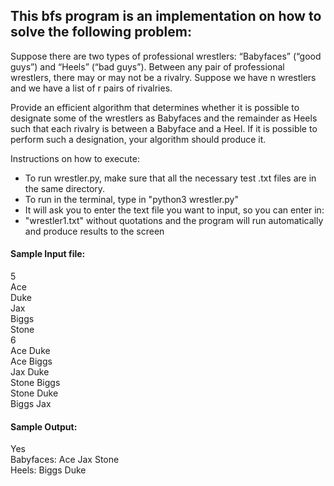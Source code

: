 ## This bfs program is an implementation on how to solve the following problem:

Suppose there are two types of professional wrestlers: “Babyfaces” (“good guys”) and “Heels” (“bad guys”). Between any pair of professional wrestlers, there may or may not be a rivalry. Suppose we have n wrestlers and we have a list of r pairs of rivalries.

Provide an efficient algorithm that determines whether it is possible to designate some of the wrestlers as Babyfaces and the remainder as Heels such that each rivalry is between a Babyface and a Heel. If it is possible to perform such a designation, your algorithm should produce it.

Instructions on how to execute:
- To run wrestler.py, make sure that all the necessary test .txt files are in the same directory.
- To run in the terminal, type in "python3 wrestler.py"
- It will ask you to enter the text file you want to input, so you can enter in:
- "wrestler1.txt" without quotations and the program will run automatically and produce results to the screen

#### Sample Input file:  
5  
Ace  
Duke  
Jax  
Biggs  
Stone  
6  
Ace Duke  
Ace Biggs  
Jax Duke  
Stone Biggs  
Stone Duke  
Biggs Jax  

#### Sample Output:  
Yes  
Babyfaces: Ace Jax Stone  
Heels: Biggs Duke  
